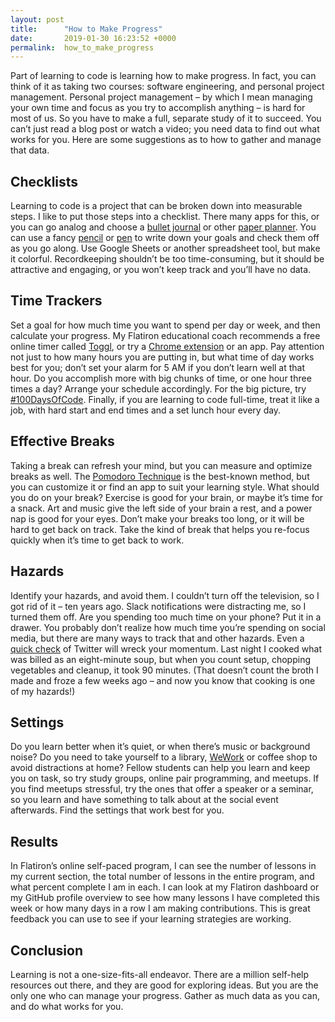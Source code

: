 ```yaml
---
layout: post
title:      "How to Make Progress"
date:       2019-01-30 16:23:52 +0000
permalink:  how_to_make_progress
---
```


Part of learning to code is learning how to make progress. In fact, you can think of it as taking two courses: software engineering, and personal project management. Personal project management – by which I mean managing your own time and focus as you try to accomplish anything – is hard for most of us. So you have to make a full, separate study of it to succeed. You can’t just read a blog post or watch a video; you need data to find out what works for you. Here are some suggestions as to how to gather and manage that data.

## Checklists
Learning to code is a project that can be broken down into measurable steps. I like to put those steps into a checklist. There many apps for this, or you can go analog and choose a [bullet journal](https://www.youtube.com/watch?time_continue=7&v=fm15cmYU0IM) or other [paper planner](https://thewirecutter.com/reviews/our-favorite-paper-planners/). You can use a fancy [pencil](https://palominobrands.com/blackwing/) or [pen](https://www.gouletpens.com/) to write down your goals and check them off as you go along. Use Google Sheets or another spreadsheet tool, but make it colorful. Recordkeeping shouldn’t be too time-consuming, but it should be attractive and engaging, or you won’t keep track and you’ll have no data.

## Time Trackers
Set a goal for how much time you want to spend per day or week, and then calculate your progress. My Flatiron educational coach recommends a free online timer called [Toggl](https://www.toggl.com/), or try a [Chrome extension](https://chrome.google.com/webstore/detail/1-click-timer/igloknlllonknnbkfgggfkigmeegmakf?hl=en) or an app. Pay attention not just to how many hours you are putting in, but what time of day works best for you; don’t set your alarm for 5 AM if you don’t learn well at that hour. Do you accomplish more with big chunks of time, or one hour three times a day? Arrange your schedule accordingly. For the big picture, try [#100DaysOfCode](https://www.100daysofcode.com/).  Finally, if you are learning to code full-time, treat it like a job, with hard start and end times and a set lunch hour every day.  

## Effective Breaks
Taking a break can refresh your mind, but you can measure and optimize breaks as well. The [Pomodoro Technique](https://en.wikipedia.org/wiki/Pomodoro_Technique) is the best-known method, but you can customize it or find an app to suit your learning style. What should you do on your break? Exercise is good for your brain, or maybe it’s time for a snack. Art and music give the left side of your brain a rest, and a power nap is good for your eyes. Don’t make your breaks too long, or it will be hard to get back on track. Take the kind of break that helps you re-focus quickly when it’s time to get back to work.

## Hazards
Identify your hazards, and avoid them. I couldn’t turn off the television, so I got rid of it – ten years ago. Slack notifications were distracting me, so I turned them off. Are you spending too much time on your phone? Put it in a drawer. You probably don’t realize how much time you’re spending on social media, but there are many ways to track that and other hazards. Even a [quick check](https://www.nytimes.com/2019/01/13/smarter-living/how-to-actually-truly-focus-on-what-youre-doing.html?rref=collection%2Fsectioncollection%2Fsmarter-living&action=click&contentCollection=smarter-living&region=stream&module=stream_unit&version=latest&contentPlacement=14&pgtype=sectionfront) of Twitter will wreck your momentum. Last night I cooked what was billed as an eight-minute soup, but when you count setup, chopping vegetables and cleanup, it took 90 minutes. (That doesn’t count the broth I made and froze a few weeks ago – and now you know that cooking is one of my hazards!)

## Settings
Do you learn better when it’s quiet, or when there’s music or background noise? Do you need to take yourself to a library, [WeWork](https://www.wework.com/) or coffee shop to avoid distractions at home? Fellow students can help you learn and keep you on task, so try study groups, online pair programming, and meetups. If you find meetups stressful, try the ones that offer a speaker or a seminar, so you learn and have something to talk about at the social event afterwards. Find the settings that work best for you.

## Results
In Flatiron’s online self-paced program, I can see the number of lessons in my current section, the total number of lessons in the entire program, and what percent complete I am in each. I can look at my Flatiron dashboard or my GitHub profile overview to see how many lessons I have completed this week or how many days in a row I am making contributions. This is great feedback you can use to see if your learning strategies are working.

## Conclusion
Learning is not a one-size-fits-all endeavor. There are a million self-help resources out there, and they are good for exploring ideas. But you are the only one who can manage your progress. Gather as much data as you can, and do what works for you.


